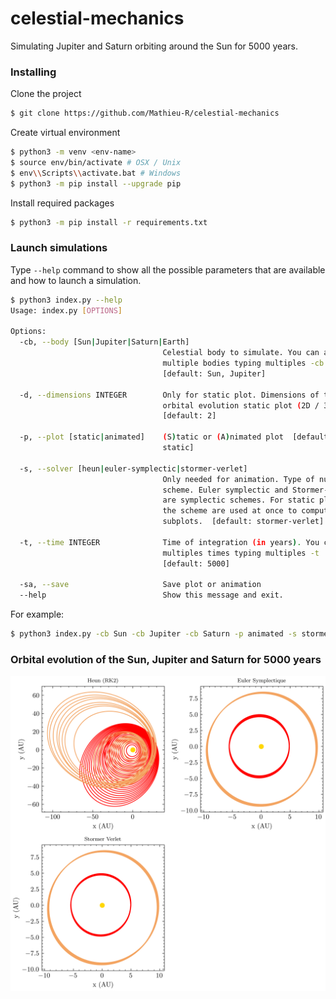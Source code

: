# celestial-mechanics
Simulating Jupiter and Saturn orbiting around the Sun for 5000 years.

### Installing
Clone the project
```bash
$ git clone https://github.com/Mathieu-R/celestial-mechanics
```

Create virtual environment
```bash
$ python3 -m venv <env-name>
$ source env/bin/activate # OSX / Unix
$ env\\Scripts\\activate.bat # Windows
$ python3 -m pip install --upgrade pip
```

Install required packages
```bash
$ python3 -m pip install -r requirements.txt
```

### Launch simulations    
Type `--help` command to show all the possible parameters that are available and how to launch a simulation.

```bash
$ python3 index.py --help
Usage: index.py [OPTIONS]

Options:
  -cb, --body [Sun|Jupiter|Saturn|Earth]
                                  Celestial body to simulate. You can add
                                  multiple bodies typing multiples -cb
                                  [default: Sun, Jupiter]

  -d, --dimensions INTEGER        Only for static plot. Dimensions of the
                                  orbital evolution static plot (2D / 3D)
                                  [default: 2]

  -p, --plot [static|animated]    (S)tatic or (A)nimated plot  [default:
                                  static]

  -s, --solver [heun|euler-symplectic|stormer-verlet]
                                  Only needed for animation. Type of numerical
                                  scheme. Euler symplectic and Stormer-Verlet
                                  are symplectic schemes. For static plot, all
                                  the scheme are used at once to compute 4
                                  subplots.  [default: stormer-verlet]

  -t, --time INTEGER              Time of integration (in years). You can add
                                  multiples times typing multiples -t
                                  [default: 5000]

  -sa, --save                     Save plot or animation
  --help                          Show this message and exit.
```

For example: 
```bash
$ python3 index.py -cb Sun -cb Jupiter -cb Saturn -p animated -s stormer-verlet
```

### Orbital evolution of the Sun, Jupiter and Saturn for 5000 years

![orbital plot 2d](report/figures/5000_years/orbital-plot2d.png)
